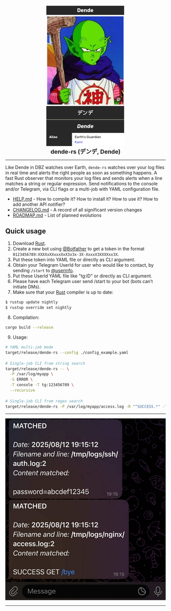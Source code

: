 <p align="center">
    <picture>
        <img src="img/dende.png" alt="dende logo" width='250' />
    </picture>
    <br>
    <strong style="font-size: large;">dende-rs (デンデ, Dende)</strong>
</p>

<hr />

Like Dende in DBZ watches over Earth, `dende-rs` watches over your log files in real time and alerts the right people as soon as something happens. A fast Rust observer that monitors your log files and sends alerts when a line matches a string or regular expression. Send notifications to the console and/or Telegram, via CLI flags or a multi-job with YAML configuration file.

- [HELP.md](HELP.md) - How to compile it? How to install it? How to use it? How to add another API notifier?
- [CHANGELOG.md](CHANGELOG.md) - A record of all significant version changes
- [ROADMAP.md](ROADMAP.md) - List of planned evolutions

## Quick usage

1. Download [Rust](https://www.rust-lang.org/tools/install).
2. Create a new bot using [@Botfather](https://core.telegram.org/bots/tutorial#obtain-your-bot-token) to get a token in the format `0123456789:XXXXxXXxxxXxX3x3x-3X-XxxxX3XXXXxx3X`.
3. Put these token into YAML file or directly as CLI argument.
4. Obtain your Telegram UserId for user who would like to contact, by sending `/start` to [@userinfo](https://telegram.me/userinfobot).
5. Put these UserId YAML file like "tg:ID" or directly as CLI argument.
6. Please have each Telegram user send /start to your bot (bots can’t initiate DMs).
7. Make sure that your [Rust](https://www.rust-lang.org/tools/install) compiler is up to date:

```bash
$ rustup update nightly
$ rustup override set nightly
```

8. Compilation:

```bash
cargo build --release
```

9. Usage:

```bash
# YAML multi-job mode
target/release/dende-rs --config ./config_example.yaml

# Single-job CLI from string search
target/release/dende-rs -- \
  -P /var/log/myapp \
  -S ERROR \
  -T console -T tg:123456789 \
  --recursive

# Single-job CLI from regex search
target/release/dende-rs -P /var/log/myapp/access.log -R "^SUCCESS.*" -T tg:123456789
```

<hr />

<p align="center">
    <picture>
        <img src="img/telegram-example.png" alt="example telegram bot" />
    </picture>
    <br>
</p>

<hr />
